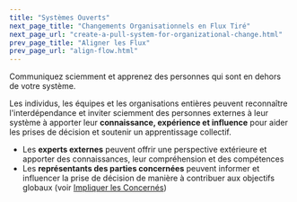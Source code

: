 ```yaml
---
title: "Systèmes Ouverts"
next_page_title: "Changements Organisationnels en Flux Tiré"
next_page_url: "create-a-pull-system-for-organizational-change.html"
prev_page_title: "Aligner les Flux"
prev_page_url: "align-flow.html"
---
```



<div class="card summary"><div class="card-body">Communiquez sciemment et apprenez des personnes qui sont en dehors de votre système.
</div></div>

Les individus, les équipes et les organisations entières peuvent reconnaître l'interdépendance et inviter sciemment des personnes externes à leur système à apporter leur **connaissance, expérience et influence** pour aider les prises de décision et soutenir un apprentissage collectif.

-   Les **experts externes** peuvent offrir une perspective extérieure et apporter des connaissances, leur compréhension et des compétences
-   Les **représentants des parties concernées** peuvent informer et influencer la prise de décision de manière à contribuer aux objectifs globaux (voir [Impliquer les Concernés](involve-those-affected.html))
